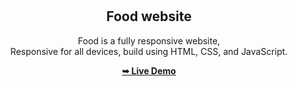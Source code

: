<div align="center">
  

  <br />
  <br />

  <h2 align="center">Food website</h2>

  Food is a fully responsive website, <br />Responsive for all devices, build using HTML, CSS, and JavaScript.

 <a href="https://ahmedhamdyfouad.github.io/Food/"><strong>➥ Live Demo</strong></a>
</div>

<br />


